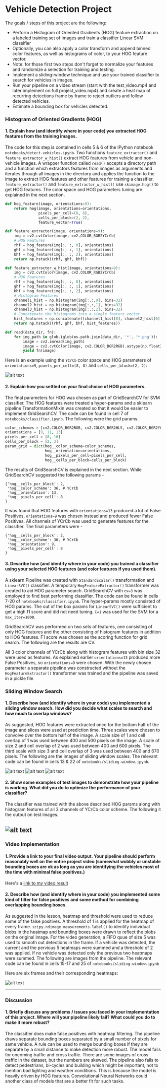 # Vehicle Detection Project

The goals / steps of this project are the following:

* Perform a Histogram of Oriented Gradients (HOG) feature extraction on a labeled training set of images and train a classifier Linear SVM classifier
* Optionally, you can also apply a color transform and append binned color features, as well as histograms of color, to your HOG feature vector.
* Note: for those first two steps don't forget to normalize your features and randomize a selection for training and testing.
* Implement a sliding-window technique and use your trained classifier to search for vehicles in images.
* Run your pipeline on a video stream (start with the test_video.mp4 and later implement on full project_video.mp4) and create a heat map of recurring detections frame by frame to reject outliers and follow detected vehicles.
* Estimate a bounding box for vehicles detected.

[//]: # (Image References)
[image1]: ./examples/car_not_car.png
[image2]: ./examples/HOG_example.jpg
[image3]: ./examples/sliding_windows.jpg
[image4]: ./examples/sliding_window.jpg
[image5]: ./examples/bboxes_and_heat.png
[image6]: ./examples/labels_map.png
[image7]: ./examples/output_bboxes.png
[video1]: ./project_video.mp4


### Histogram of Oriented Gradients (HOG)

#### 1. Explain how (and identify where in your code) you extracted HOG features from the training images.

The code for this step is contained in cells 5 & 6 of the IPython notebook `notebooks/detect-vehicles.ipynb`. Two functions `feature_extractor()` and `feature_extractor_w_hist()` extract HOG features from vehicle and non-vehicle images. A wrapper function called `read()` accepts a directory path and a function which extractors features from images as arguments and iterates through all images in the directory and applies the function to the image to extract HOG features and other features for training a classifier. `feature_extractor()` and `feature_extractor_w_hist()` use `skimage.hog()` to get HOG features. The color space and HOG parameters tuning are explained in the next section.

```python
def hog_feature(image, orientations=9):
    return hog(image, orientations=orientations,
               pixels_per_cell=(8, 8),
               cells_per_block=(2, 2),
               feature_vector=True)

def feature_extractor(image, orientations=9):
    img = cv2.cvtColor(image, cv2.COLOR_RGB2YCrCb)
    # HOG Features
    rhf = hog_feature(img[:, :, 0], orientations)
    ghf = hog_feature(img[:, :, 1], orientations)
    bhf = hog_feature(img[:, :, 2], orientations)
    return np.hstack((rhf, ghf, bhf))

def feature_extractor_w_hist(image, orientations=9):
    img = cv2.cvtColor(image, cv2.COLOR_RGB2YCrCb)
    # HOG Features
    rhf = hog_feature(img[:, :, 0], orientations)
    ghf = hog_feature(img[:, :, 1], orientations)
    bhf = hog_feature(img[:, :, 2], orientations)
    # Histogram Features
    channel1_hist = np.histogram(img[:,:,0], bins=32)
    channel2_hist = np.histogram(img[:,:,1], bins=32)
    channel3_hist = np.histogram(img[:,:,2], bins=32)
    # Concatenate the histograms into a single feature vector
    hist_features = np.concatenate((channel1_hist[0], channel2_hist[0], channel3_hist[0]))
    return np.hstack((rhf, ghf, bhf, hist_features))

def read(data_dir, fn):
    for img_path in glob.iglob(os.path.join(data_dir, '*', '*.png')):
        image = cv2.imread(img_path)
        image = cv2.cvtColor(image, cv2.COLOR_BGR2RGB).astype(np.float32)/255
        yield fn(image)
```

Here is an example using the `YCrCb` color space and HOG parameters of `orientations=9`, `pixels_per_cell=(8, 8)` and `cells_per_block=(2, 2)`:

![alt text][image2]

#### 2. Explain how you settled on your final choice of HOG parameters.

The final parameters for HOG was chosen as part of GridSearchCV for SVM classifier. The HOG features were treated a hyper-params and a sklearn pipeline TransformationMixin was created so that it would be easier to implement GridSearchCV. The code can be found in cell 7 of `notebooks/classifier.ipynb`. The following were the grid params.

```python
color_schemes = [cv2.COLOR_BGR2RGB, cv2.COLOR_BGR2HLS, cv2.COLOR_BGR2YCrCb]
orientations = [9, 11, 13]
pixels_per_cell = [8, 16]
cells_per_block = [2, 3]
param_grid = dict(hog__color_scheme=color_schemes,
                  hog__orientation=orientations,
                  hog__pixels_per_cell=pixels_per_cell,
                  hog__cells_per_block=cells_per_block)
```
The results of GridSearchCV is explained in the next section. While GridSearchCV suggested the following params -
```
{'hog__cells_per_block': 2,
 'hog__color_scheme': 36, # YCrCb
 'hog__orientation': 13,
 'hog__pixels_per_cell': 8
}
```
It was found that HOG features with `orientations=13` produced a lot of False Positives, `orientations=9` was chosen instead and produced fewer False Positives. All channels of YCrCb was used to generate features for the classifier.
The final parameters were -
```
{'hog__cells_per_block': 2,
 'hog__color_scheme': 36, # YCrCb
 'hog__orientation': 9,
 'hog__pixels_per_cell': 8
}
```   

#### 3. Describe how (and identify where in your code) you trained a classifier using your selected HOG features (and color features if you used them).

A sklearn Pipeline was created with `StandardScalar()` transformation and `LinearSVC()` classifier. A temporary `HogFeatureExtractor()` transformer was created to aid HOG parameter search. GridSearchCV with `cv=3` was employed to find best performing classifier. The code can be found in cells 7-20 of `notebooks/classifier.ipynb`. The hyper-params mostly consisted of HOG params. The out of the box params for `LinearSVC()` were sufficient to get a high f1 score and did not need tuning. `C=1` was used for the SVM for a `max_iter=1000`.

GridSearchCV was performed on two sets of features, one consisting of only HOG features and the other consisting of histogram features in addition to HOG features. F1 score was chosen as the scoring function for grid search. The following are the results are CV.


All 3 color channels of YCrCb along with histogram features with bin size 32 were used as features. As explained earlier `orientations=13` produced more False Positives, so `orientations=9` were chosen. With the newly chosen parameter a separate pipeline was constructed without the `HogFeatureExtractor()` transformer was trained and the pipeline was saved in a pickle file.

### Sliding Window Search

#### 1. Describe how (and identify where in your code) you implemented a sliding window search.  How did you decide what scales to search and how much to overlap windows?

As suggested, HOG features were extracted once for the bottom half of the image and slices were used at prediction time. Three scales were chosen to convolve over the bottom half of the image. A scale size of 1 and cell overlap of 1 was used between 400 and 500 pixels on the image. A scale of size 2 and cell overlap of 2 was used between 400 and 600 pixels. The third scale with size 3 and cell overlap of 3 was used between 400 and 670 pixels. The following are the images of sliding window scales.  The relevant code can be found in cells 13 & 22 of `notebooks/sliding-window.ipynb`.

![alt text][image3]
![alt text][image3]
![alt text][image3]

#### 2. Show some examples of test images to demonstrate how your pipeline is working.  What did you do to optimize the performance of your classifier?

The classifier was trained with the above described HOG params along with histogram features of all 3 channels of YCrCb color scheme. The following it the output on test images.

![alt text][image4]
---

### Video Implementation

#### 1. Provide a link to your final video output.  Your pipeline should perform reasonably well on the entire project video (somewhat wobbly or unstable bounding boxes are ok as long as you are identifying the vehicles most of the time with minimal false positives.)
Here's a [link to my video result](./project_video.mp4)


#### 2. Describe how (and identify where in your code) you implemented some kind of filter for false positives and some method for combining overlapping bounding boxes.

As suggested in the lesson, heatmap and threshold were used to reduce some of the false positives. A threshold of 1 is applied for the heatmap of every frame. `scipy.ndimage.measurements.label()` to identify individual blobs in the heatmap and bounding boxes were drawn to reflect the blobs on the original image. For the video generation, a FIFO quue of size 5 was used to smooth out detections in the frame. If a vehicle was detected, the current and the pervious 5 heatmaps were summed and a threshold of 2 was applied. If no vehicle was detected only the previous two heatmaps were summed. The following are images from the pipeline. The relevant code can be found in cells 15-17 and 25 of `notebooks/sliding-window.ipynb`

Here are six frames and their corresponding heatmaps:

![alt text][image7]

---

### Discussion

#### 1. Briefly discuss any problems / issues you faced in your implementation of this project.  Where will your pipeline likely fail?  What could you do to make it more robust?

The classifier does make false positives with heatmap filtering. The pipeline draws separate bounding boxes separated by a small number of pixels for same vehicle. A rule can be used to merge bounding boxes if they are separate by a small distance to make detection more robust. The model fails for oncoming traffic and cross traffic. There are some images of cross traffic in the dataset, but the numbers are skewed. The pipeline also fails to detect pedestrians, bi-cycles and building which might be important, not to mention bad lighting and weather conditions. This is because the model is heavily driven by HOG features. Convolutional Neural Networks could another class of models that are a better fit for such tasks.
